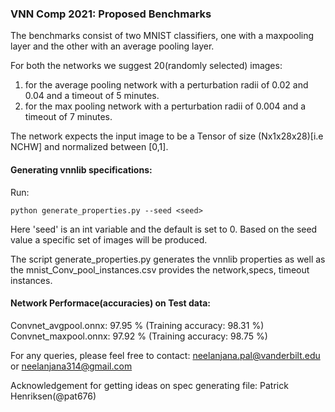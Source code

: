 ### VNN Comp 2021: Proposed Benchmarks

The benchmarks consist of two MNIST classifiers, one with a maxpooling layer and the other with an average pooling layer. 

For both the networks we suggest 20(randomly selected) images:
  1. for the average pooling network with a perturbation radii of 0.02 and 0.04 and a timeout of 5 minutes.
  2. for the max pooling network with a perturbation radii of 0.004 and a timeout of 7 minutes.

The network expects the input image to be a Tensor of size (Nx1x28x28)[i.e NCHW] and normalized between [0,1].

#### Generating vnnlib specifications:

Run: 
```
python generate_properties.py --seed <seed>
```
Here 'seed' is an int variable and the default is set to 0. Based on the seed value a specific set of images will be produced.

The script generate_properties.py generates the vnnlib properties as well as the 
mnist_Conv_pool_instances.csv provides the network,specs, timeout instances. 

#### Network Performace(accuracies) on Test data:

Convnet_avgpool.onnx:  97.95 %  (Training accuracy: 98.31 %)
Convnet_maxpool.onnx:  97.92 %  (Training accuracy: 98.75 %)

For any queries, please feel free to contact: neelanjana.pal@vanderbilt.edu
                                          or  neelanjana314@gmail.com 

Acknowledgement for getting ideas on spec generating file: Patrick Henriksen(@pat676)
